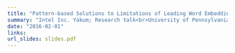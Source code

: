 ```yaml
---
title: "Pattern-based Solutions to Limitations of Leading Word Embeddings"
summary: "Intel Inc. Yakum; Research talk<br>University of Pennsylvania; CLunch computational linguistics seminar<br>Johns Hopkins University; NLP seminar<br>University of Washington; NLP seminar"
date: "2016-02-01"
links:
url_slides: slides.pdf
---
```

